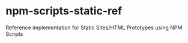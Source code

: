 # npm-scripts-static-ref
Reference implementation for Static Sites/HTML Prototypes using NPM Scripts 
